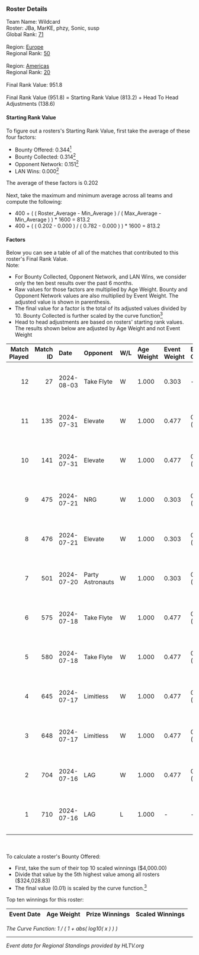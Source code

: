 ### Roster Details<br />
Team Name: Wildcard<br />
Roster: JBa, MarKE, phzy, Sonic, susp<br />
Global Rank: [71](../standings_global.md)<br />
<br />
Region: [Europe]( ../standings_europe.md)<br />
Regional Rank: [50]( ../standings_europe.md)<br />
<br />
Region: [Americas]( ../standings_americas.md)<br />
Regional Rank: [20]( ../standings_americas.md)<br />
<br />
Final Rank Value:  951.8<br />
<br />
Final Rank Value (951.8) = Starting Rank Value (813.2) + Head To Head Adjustments (138.6)<br />

#### Starting Rank Value<br />
To figure out a rosters's Starting Rank Value, first take the average of these four factors:<br />
- Bounty Offered: 0.344[<sup>1</sup>](#table2)
- Bounty Collected: 0.314[<sup>2</sup>](#table1)
- Opponent Network: 0.151[<sup>2</sup>](#table1)
- LAN Wins: 0.000[<sup>2</sup>](#table1)

The average of these factors is 0.202<br />
<br />
Next, take the maximum and minimum average across all teams and compute the following:<br />
- 400 + ( ( Roster_Average - Min_Average ) / ( Max_Average - Min_Average ) ) * 1600 = 813.2
- 400 + ( ( 0.202 - 0.000 ) / ( 0.782 - 0.000 ) ) * 1600 = 813.2


#### Factors<br />
Below you can see a table of all of the matches that contributed to this roster's Final Rank Value.<br />
Note:<br />

- For Bounty Collected, Opponent Network, and LAN Wins, we consider only the ten best results over the past 6 months.
- Raw values for those factors are multiplied by Age Weight. Bounty and Opponent Network values are also multiplied by Event Weight. The adjusted value is shown in parenthesis.
- The final value for a factor is the total of its adjusted values divided by 10. Bounty Collected is further scaled by the curve function[<sup>3</sup>](#curveFunction)
- Head to head adjustments are based on rosters' starting rank values. The results shown below are adjusted by Age Weight and not Event Weight
<span id="table1"></span><br />


| Match Played | Match ID | Date       | Opponent         | W/L | Age Weight | Event Weight | Bounty Collected | Opponent Network | LAN Wins  | H2H Adj. | Roster                            |
| -: | -: | :- | :- | :- | :- | :- | :- | :- | :- | -: | :- |
|           12 |       27 | 2024-08-03 | Take Flyte       | W   | 1.000      | 0.303        | -                | 0.240 (0.073)    | 0 (0.000) |     5.26 | JBa, MarKE, phzy, Sonic, susp     |
|           11 |      135 | 2024-07-31 | Elevate          | W   | 1.000      | 0.477        | 0.027 (0.013)    | 0.521 (0.248)    | 0 (0.000) |    13.84 | JBa, phzy, Sonic, stanislaw, susp |
|           10 |      141 | 2024-07-31 | Elevate          | W   | 1.000      | 0.477        | 0.027 (0.013)    | 0.521 (0.248)    | 0 (0.000) |    15.11 | JBa, phzy, Sonic, stanislaw, susp |
|            9 |      475 | 2024-07-21 | NRG              | W   | 1.000      | 0.303        | 0.020 (0.006)    | 0.521 (0.158)    | 0 (0.000) |    20.08 | JBa, phzy, Sonic, stanislaw, susp |
|            8 |      476 | 2024-07-21 | Elevate          | W   | 1.000      | 0.303        | 0.027 (0.008)    | 0.521 (0.158)    | 0 (0.000) |    18.59 | JBa, phzy, Sonic, stanislaw, susp |
|            7 |      501 | 2024-07-20 | Party Astronauts | W   | 1.000      | 0.303        | 0.041 (0.012)    | 0.531 (0.161)    | 0 (0.000) |    20.68 | JBa, phzy, Sonic, stanislaw, susp |
|            6 |      575 | 2024-07-18 | Take Flyte       | W   | 1.000      | 0.477        | 0.002 (0.001)    | 0.240 (0.115)    | 0 (0.000) |     9.04 | JBa, phzy, Sonic, stanislaw, susp |
|            5 |      580 | 2024-07-18 | Take Flyte       | W   | 1.000      | 0.477        | 0.002 (0.001)    | 0.240 (0.115)    | 0 (0.000) |     9.73 | JBa, phzy, Sonic, stanislaw, susp |
|            4 |      645 | 2024-07-17 | Limitless        | W   | 1.000      | 0.477        | 0.005 (0.002)    | 0.134 (0.064)    | 0 (0.000) |    10.35 | JBa, phzy, Sonic, stanislaw, susp |
|            3 |      648 | 2024-07-17 | Limitless        | W   | 1.000      | 0.477        | 0.005 (0.002)    | -                | 0 (0.000) |    11.20 | JBa, phzy, Sonic, stanislaw, susp |
|            2 |      704 | 2024-07-16 | LAG              | W   | 1.000      | 0.477        | 0.012 (0.006)    | 0.353 (0.168)    | -         |    18.02 | JBa, phzy, Sonic, stanislaw, susp |
|            1 |      710 | 2024-07-16 | LAG              | L   | 1.000      | -            | -                | -                | -         |   -13.28 | JBa, phzy, Sonic, stanislaw, susp |

<br />
<span id="table2"></span><br />
To calculate a roster's Bounty Offered:<br />

- First, take the sum of their top 10 scaled winnings ($4,000.00)
- Divide that value by the 5th highest value among all rosters ($324,028.83)
- The final value (0.01) is scaled by the curve function.[<sup>3</sup>](#curveFunction)

Top ten winnings for this roster:<br />

| Event Date | Age Weight | Prize Winnings | Scaled Winnings |
| :- | -: | :- | :- |


<span id="curveFunction"></span>_The Curve Function: 1 / ( 1 + abs( log10( x ) ) )_<br />

---
_Event data for Regional Standings provided by HLTV.org_<br />
